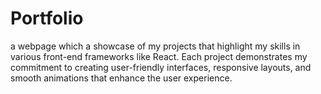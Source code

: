 # Portfolio
a webpage which a showcase of my projects that highlight my skills in various front-end frameworks like React. Each project demonstrates my commitment to creating user-friendly interfaces, responsive layouts, and smooth animations that enhance the user experience.
